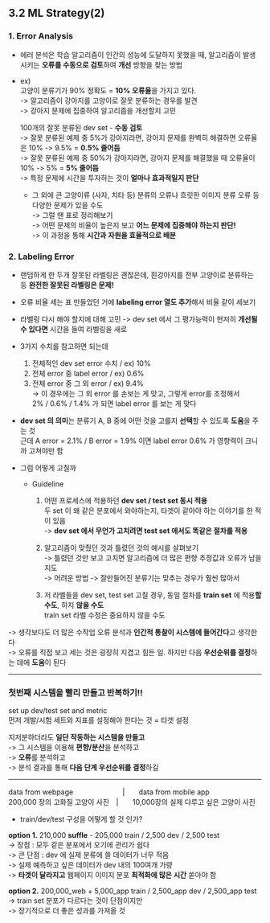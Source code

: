 ## 3.2 ML Strategy(2)

### 1. Error Analysis

- 에러 분석은 학습 알고리즘이 인간의 성능에 도달하지 못했을 때, 알고리즘이 발생시키는 **오류를 수동으로 검토**하여 **개선** 방향을 찾는 방법
- ex)  
  고양이 분류기가 90% 정확도 = **10% 오류율**을 가지고 있다.  
  -> 알고리즘이 강아지를 고양이로 잘못 분류하는 경우를 발견  
  -> 강아지 문제에 집중하여 알고리즘을 개선할지 고민

  100개의 잘못 분류된 dev set - **수동 검토**  
  -> 잘못 분류된 예제 중 5%가 강아지라면, 강아지 문제를 완벽히 해결하면 오류율은 10% -> 9.5% = **0.5% 줄어듬**  
  -> 잘못 분류된 예제 중 50%가 강아지라면, 강아지 문제를 해결했을 때 오류율이 10% -> 5% = **5% 줄어듬**  
  -> 특정 문제에 시간을 투자하는 것이 **얼마나 효과적일지 판단**

  - 그 외에 큰 고양이류 (사자, 치타 등) 분류의 오류나 흐릿한 이미지 분류 오류 등 다양한 문제가 있을 수도  
    -> 그럴 땐 표로 정리해보기  
    -> 어떤 문제의 비율이 높은지 보고 **어느 문제에 집중해야 하는지 판단!**  
    -> 이 과정을 통해 **시간과 자원을 효율적으로 배분**

### 2. Labeling Error

- 랜덤하게 한 두개 잘못된 라벨링은 괜찮은데, 흰강아지를 전부 고양이로 분류하는 등 **완전한 잘못된 라벨링은 문제!**
- 오류 비율 세는 표 만들었던 거에 **labeling error 열도 추가**해서 비율 같이 세보기
- 라벨링 다시 해야 할지에 대해 고민 -> dev set 에서 그 평가능력이 현저히 **개선될 수 있다면** 시간을 들여 라벨링을 새로

- 3가지 수치를 참고하면 되는데
  1. 전체적인 dev set error 수치 / ex) 10%
  2. 전체 error 중 label error / ex) 0.6%
  3. 전체 error 중 그 외 error / ex) 9.4%  
  -> 이 경우에는 그 외 error 를 손보는 게 맞고, 그렇게 error를 조정해서  
     2% / 0.6% / 1.4% 가 되면 label error 를 보는 게 맞다

- **dev set 의 의미**는 분류기 A, B 중에 어떤 것을 고를지 **선택**할 수 있도록 **도움**을 주는 것  
  근데 A error = 2.1% / B error = 1.9% 이면 label error 0.6% 가 영향력이 크니까 고쳐야만 함

- 그럼 어떻게 고칠까
  - Guideline
    1. 어떤 프로세스에 적용하던 **dev set / test set 동시 적용**  
       두 set 이 왜 같은 분포에서 와야하는지, 타겟이 같아야 하는 이야기를 한 적이 있음  
       -> **dev set 에서 무언가 고치려면 test set 에서도 똑같은 절차를 적용**

    2. 알고리즘이 맞췄던 것과 틀렸던 것의 예시를 살펴보기  
       -> 틀렸던 것만 보고 고치면 알고리즘에 더 많은 편향 추정값과 오류가 남을지도  
       -> 어려운 방법 -> 잘만들어진 분류기는 맞추는 경우가 훨씬 많아서

    3. 저 라벨들을 dev set, test set 고칠 경우,
       동일 절차를 **train set** 에 적용**할 수도**, 하지 **않을 수도**  
       train set 라벨 수정은 중요하지 않을 수도


-> 생각보다도 더 많은 수작업 오류 분석과 **인간적 통찰이 시스템에 들어간다**고 생각한다  
-> 오류를 직접 보고 세는 것은 굉장히 지겹고 힘든 일. 하지만 다음 **우선순위를 결정**하는 데에 **도움**이 된다

---
### 첫번째 시스템을 빨리 만들고 반복하기!!

set up dev/test set and metric  
먼저 개발/시험 세트와 지표를 설정해야 한다는 것 = 타겟 설정


지저분하더라도 **일단 작동하는 시스템을 만들고**  
-> 그 시스템을 이용해 **편향/분산**을 분석하고  
-> **오류**를 분석하고  
-> 분석 결과를 통해 **다음 단계 우선순위를 결정**하길

---

data from webpage　　　　　　　|　　data from mobile app  
200,000 장의 고화질 고양이 사진　|　　10,000장의 실제 다루고 싶은 고양이 사진

- train/dev/test 구성을 어떻게 할 것 인가?

**option 1.** 210,000 **suffle** - 205,000 train / 2,500 dev / 2,500 test  
-> 장점 : 모두 같은 분포에서 오기에 관리가 쉽다  
-> 큰 단점 : dev 에 실제 분류에 쓸 데이터가 너무 적음  
	-> 실제 예측하고 싶은 데이터가 dev 내의 100여개 가량  
  -> **타겟이 달라지고** 웹페이지 이미지 분포 **최적화에 많은 시간** 쏟아야 함

**option 2.** 200,000_web + 5,000_app train / 2,500_app dev / 2,500_app test  
-> train set 분포가 다르다는 것이 단점이지만  
-> 장기적으로 더 좋은 성과를 가져올 것  
